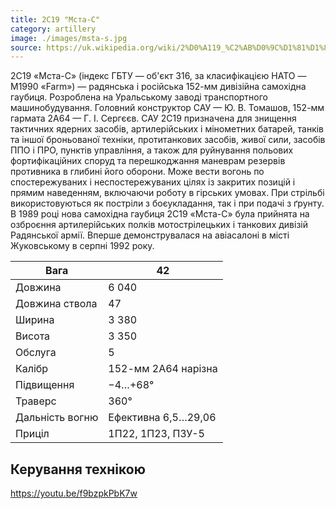 ```yaml
---
title: 2С19 "Мста-С"
category: artillery
image: ./images/msta-s.jpg
source: https://uk.wikipedia.org/wiki/2%D0%A119_%C2%AB%D0%9C%D1%81%D1%82%D0%B0-%D0%A1%C2%BB
---
```


2С19 «Мста-С» (індекс ГБТУ — об'єкт 316, за класифікацією НАТО — M1990 «Farm») — радянська і російська 152-мм дивізійна самохідна гаубиця. Розроблена на Уральському заводі транспортного машинобудування. Головний конструктор САУ — Ю. В. Томашов, 152-мм гармата 2А64 — Г. І. Сергєєв. САУ 2С19 призначена для знищення тактичних ядерних засобів, артилерійських і мінометних батарей, танків та іншої броньованої техніки, протитанкових засобів, живої сили, засобів ППО і ПРО, пунктів управління, а також для руйнування польових фортифікаційних споруд та перешкоджання маневрам резервів противника в глибині його оборони. Може вести вогонь по спостережуваних і неспостережуваних цілях із закритих позицій і прямим наведенням, включаючи роботу в гірських умовах. При стрільбі використовуються як постріли з боєукладання, так і при подачі з ґрунту. В 1989 році нова самохідна гаубиця 2С19 «Мста-С» була прийнята на озброєння артилерійських полків мотострілецьких і танкових дивізій Радянської армії. Вперше демонструвалася на авіасалоні в місті Жуковському в серпні 1992 року.

| Вага            | 42                  |
| --------------- | ------------------- |
| Довжина         | 6 040               |
| Довжина ствола  | 47                  |
| Ширина          | 3 380               |
| Висота          | 3 350               |
| Обслуга         | 5                   |
| Калібр          | 152-мм 2А64 нарізна |
| Підвищення      | −4…+68°             |
| Траверс         | 360°                |
| Дальність вогню | Ефективна 6,5…29,06 |
| Приціл          | 1П22, 1П23, ПЗУ-5   |

## Керування технікою

https://youtu.be/f9bzpkPbK7w
